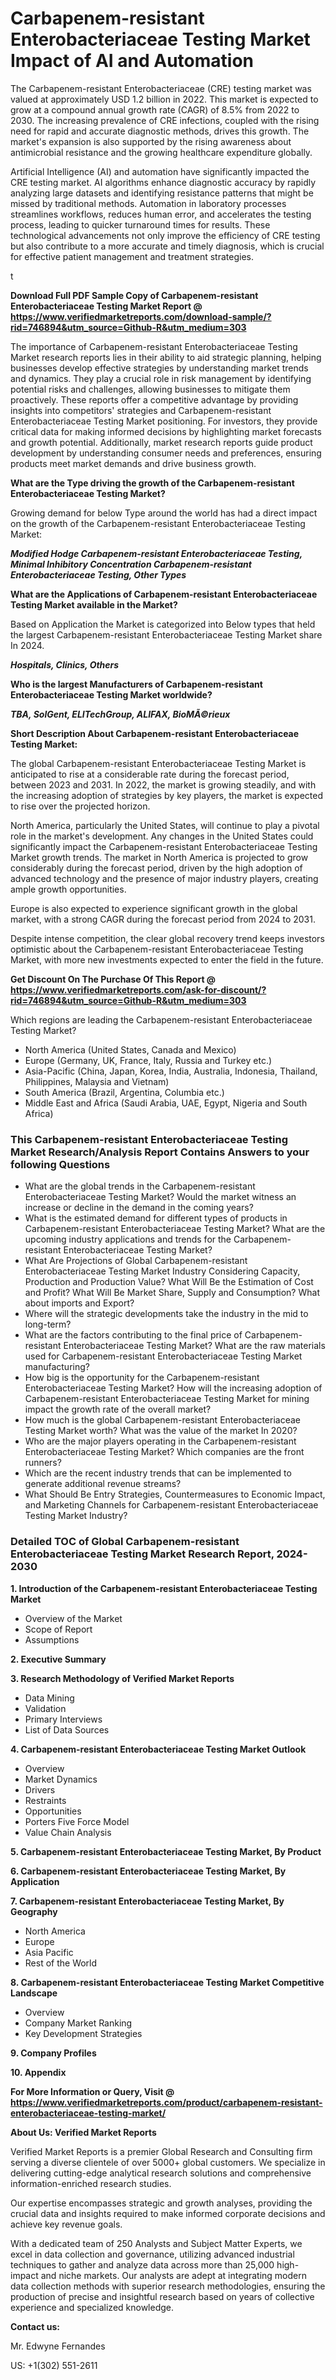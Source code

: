 <meta name="title" content="Global Carbapenem-resistant Enterobacteriaceae Testing Market Impact of AI and Automation"><meta name="description" content="The Carbapenem-resistant Enterobacteriaceae (CRE) testing market was valued at approximately USD 1.2 billion in 2022. This market is expected to grow at a compound ann"><meta name="title" content="Carbapenem-resistant Enterobacteriaceae Testing Market Size, Share, Scope, Trends, Growth, Opportunities, Analysis, Forecast"><h1>Carbapenem-resistant Enterobacteriaceae Testing Market Impact of AI and Automation</h1><p>The Carbapenem-resistant Enterobacteriaceae (CRE) testing market was valued at approximately USD 1.2 billion in 2022. This market is expected to grow at a compound annual growth rate (CAGR) of 8.5% from 2022 to 2030. The increasing prevalence of CRE infections, coupled with the rising need for rapid and accurate diagnostic methods, drives this growth. The market's expansion is also supported by the rising awareness about antimicrobial resistance and the growing healthcare expenditure globally.</p><p>Artificial Intelligence (AI) and automation have significantly impacted the CRE testing market. AI algorithms enhance diagnostic accuracy by rapidly analyzing large datasets and identifying resistance patterns that might be missed by traditional methods. Automation in laboratory processes streamlines workflows, reduces human error, and accelerates the testing process, leading to quicker turnaround times for results. These technological advancements not only improve the efficiency of CRE testing but also contribute to a more accurate and timely diagnosis, which is crucial for effective patient management and treatment strategies.</p>t</p><p id="" class=""><strong>Download Full PDF Sample Copy of Carbapenem-resistant Enterobacteriaceae Testing Market Report @ <a href="https://www.verifiedmarketreports.com/download-sample/?rid=746894&utm_source=Github-R&utm_medium=303" target="_blank">https://www.verifiedmarketreports.com/download-sample/?rid=746894&utm_source=Github-R&utm_medium=303</a></strong></p><p>The importance of&nbsp;Carbapenem-resistant Enterobacteriaceae Testing Market research reports lies in their ability to aid strategic planning, helping businesses develop effective strategies by understanding market trends and dynamics. They play a crucial role in risk management by identifying potential risks and challenges, allowing businesses to mitigate them proactively. These reports offer a competitive advantage by providing insights into competitors' strategies and Carbapenem-resistant Enterobacteriaceae Testing Market positioning. For investors, they provide critical data for making informed decisions by highlighting market forecasts and growth potential. Additionally, market research reports guide product development by understanding consumer needs and preferences, ensuring products meet market demands and drive business growth.</p><p><strong>What are the&nbsp;Type driving the growth of the Carbapenem-resistant Enterobacteriaceae Testing Market?</strong></p><p id="" class="">Growing demand for below Type around the world has had a direct impact on the growth of the Carbapenem-resistant Enterobacteriaceae Testing Market:</p><em><strong>Modified Hodge Carbapenem-resistant Enterobacteriaceae Testing, Minimal Inhibitory Concentration Carbapenem-resistant Enterobacteriaceae Testing, Other Types</strong></em></p><strong>What are the&nbsp;Applications&nbsp;of Carbapenem-resistant Enterobacteriaceae Testing Market available in the Market?</strong></p><p id="" class="">Based on Application the Market is categorized into Below types that held the largest Carbapenem-resistant Enterobacteriaceae Testing Market share In 2024.</p><em><strong>Hospitals, Clinics, Others</strong></em></p><strong>Who is the largest Manufacturers of Carbapenem-resistant Enterobacteriaceae Testing Market worldwide?</strong></p><p><em><strong>TBA, SolGent, ELITechGroup, ALIFAX, BioMÃ©rieux</strong></em></p><p id="" class=""><strong>Short Description About Carbapenem-resistant Enterobacteriaceae Testing Market:</strong></p><p>The global Carbapenem-resistant Enterobacteriaceae Testing Market is anticipated to rise at a considerable rate during the forecast period, between 2023 and 2031. In 2022, the market is growing steadily, and with the increasing adoption of strategies by key players, the market is expected to rise over the projected horizon.</p><p>North America, particularly the United States, will continue to play a pivotal role in the market's development. Any changes in the United States could significantly impact the Carbapenem-resistant Enterobacteriaceae Testing Market growth trends. The market in North America is projected to grow considerably during the forecast period, driven by the high adoption of advanced technology and the presence of major industry players, creating ample growth opportunities.</p><p>Europe is also expected to experience significant growth in the global market, with a strong CAGR during the forecast period from 2024 to 2031.</p><p>Despite intense competition, the clear global recovery trend keeps investors optimistic about the Carbapenem-resistant Enterobacteriaceae Testing Market, with more new investments expected to enter the field in the future.</p><p id="" class=""><strong>Get Discount On The Purchase Of This Report @ <a href="https://www.verifiedmarketreports.com/ask-for-discount/?rid=746894&utm_source=Github-R&utm_medium=303" target="_blank">https://www.verifiedmarketreports.com/ask-for-discount/?rid=746894&utm_source=Github-R&utm_medium=303</a></strong></p>Which regions are leading the Carbapenem-resistant Enterobacteriaceae Testing Market?</p><ul><li>North America (United States, Canada and Mexico)</li><li>Europe (Germany, UK, France, Italy, Russia and Turkey etc.)</li><li>Asia-Pacific (China, Japan, Korea, India, Australia, Indonesia, Thailand, Philippines, Malaysia and Vietnam)</li><li>South America (Brazil, Argentina, Columbia etc.)</li><li>Middle East and Africa (Saudi Arabia, UAE, Egypt, Nigeria and South Africa)</li></ul><h3 id="" class="">This Carbapenem-resistant Enterobacteriaceae Testing Market Research/Analysis Report Contains Answers to your following Questions</h3><ul><li>What are the global trends in the Carbapenem-resistant Enterobacteriaceae Testing Market? Would the market witness an increase or decline in the demand in the coming years?</li><li>What is the estimated demand for different types of products in Carbapenem-resistant Enterobacteriaceae Testing Market? What are the upcoming industry applications and trends for the Carbapenem-resistant Enterobacteriaceae Testing Market?</li><li>What Are Projections of Global Carbapenem-resistant Enterobacteriaceae Testing Market Industry Considering Capacity, Production and Production Value? What Will Be the Estimation of Cost and Profit? What Will Be Market Share, Supply and Consumption? What about imports and Export?</li><li>Where will the strategic developments take the industry in the mid to long-term?</li><li>What are the factors contributing to the final price of Carbapenem-resistant Enterobacteriaceae Testing Market? What are the raw materials used for Carbapenem-resistant Enterobacteriaceae Testing Market manufacturing?</li><li>How big is the opportunity for the Carbapenem-resistant Enterobacteriaceae Testing Market? How will the increasing adoption of Carbapenem-resistant Enterobacteriaceae Testing Market for mining impact the growth rate of the overall market?</li><li>How much is the global Carbapenem-resistant Enterobacteriaceae Testing Market worth? What was the value of the market In 2020?</li><li>Who are the major players operating in the Carbapenem-resistant Enterobacteriaceae Testing Market? Which companies are the front runners?</li><li>Which are the recent industry trends that can be implemented to generate additional revenue streams?</li><li>What Should Be Entry Strategies, Countermeasures to Economic Impact, and Marketing Channels for Carbapenem-resistant Enterobacteriaceae Testing Market Industry?</li></ul><h3 id="" class="">Detailed TOC of Global Carbapenem-resistant Enterobacteriaceae Testing Market Research Report, 2024-2030</h3><p id="" class=""><strong>1. Introduction of the Carbapenem-resistant Enterobacteriaceae Testing Market</strong></p><ul><li>Overview of the Market</li><li>Scope of Report</li><li>Assumptions</li></ul><p id="" class=""><strong>2. Executive Summary</strong></p><p id="" class=""><strong>3. Research Methodology of Verified Market Reports</strong></p><ul><li>Data Mining</li><li>Validation</li><li>Primary Interviews</li><li>List of Data Sources</li></ul><p id="" class=""><strong>4. Carbapenem-resistant Enterobacteriaceae Testing Market Outlook</strong></p><ul><li>Overview</li><li>Market Dynamics</li><li>Drivers</li><li>Restraints</li><li>Opportunities</li><li>Porters Five Force Model</li><li>Value Chain Analysis</li></ul><p id="" class=""><strong>5. Carbapenem-resistant Enterobacteriaceae Testing Market, By Product</strong></p><p id="" class=""><strong>6. Carbapenem-resistant Enterobacteriaceae Testing Market, By Application</strong></p><p id="" class=""><strong>7. Carbapenem-resistant Enterobacteriaceae Testing Market, By Geography</strong></p><ul><li>North America</li><li>Europe</li><li>Asia Pacific</li><li>Rest of the World</li></ul><p id="" class=""><strong>8. Carbapenem-resistant Enterobacteriaceae Testing Market Competitive Landscape</strong></p><ul><li>Overview</li><li>Company Market Ranking</li><li>Key Development Strategies</li></ul><p id="" class=""><strong>9. Company Profiles</strong></p><p id="" class=""><strong>10. Appendix</strong></p><p id="" class=""><strong>For More Information or Query, Visit @ <a href="https://www.verifiedmarketreports.com/product/carbapenem-resistant-enterobacteriaceae-testing-market/" target="_blank">https://www.verifiedmarketreports.com/product/carbapenem-resistant-enterobacteriaceae-testing-market/</a></strong></p><p id="" class=""><strong>About Us: Verified Market Reports</strong></p><p id="" class="">Verified Market Reports is a premier Global Research and Consulting firm serving a diverse clientele of over 5000+ global customers. We specialize in delivering cutting-edge analytical research solutions and comprehensive information-enriched research studies.</p><p id="" class="">Our expertise encompasses strategic and growth analyses, providing the crucial data and insights required to make informed corporate decisions and achieve key revenue goals.</p><p id="" class="">With a dedicated team of 250 Analysts and Subject Matter Experts, we excel in data collection and governance, utilizing advanced industrial techniques to gather and analyze data across more than 25,000 high-impact and niche markets. Our analysts are adept at integrating modern data collection methods with superior research methodologies, ensuring the production of precise and insightful research based on years of collective experience and specialized knowledge.</p><p id="" class=""><strong>Contact us:</strong></p><p id="" class="">Mr. Edwyne Fernandes</p><p id="" class="">US: +1(302) 551-2611</p>